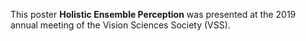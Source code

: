 This poster **Holistic Ensemble Perception** was presented at the 2019 annual meeting of the Vision Sciences Society (VSS). 
